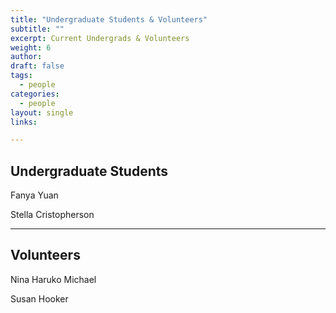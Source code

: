 ```yaml
---
title: "Undergraduate Students & Volunteers"
subtitle: ""
excerpt: Current Undergrads & Volunteers
weight: 6
author:
draft: false
tags:
  - people
categories:
  - people
layout: single
links:

---
```

## Undergraduate Students

Fanya Yuan
 
Stella Cristopherson

---

## Volunteers

Nina Haruko Michael

Susan Hooker
